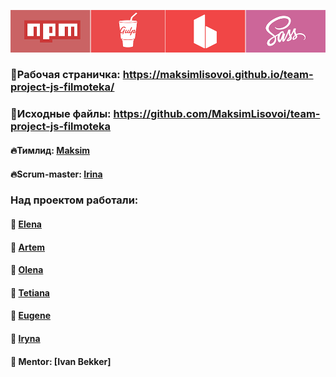 ![Banner](./banner.png)

### :small_orange_diamond:Рабочая страничка: https://maksimlisovoi.github.io/team-project-js-filmoteka/

### :small_orange_diamond:Исходные файлы: https://github.com/MaksimLisovoi/team-project-js-filmoteka

#### :fire:Тимлид: [Maksim](https://github.com/MaksimLisovoi)

#### :fire:Scrum-master: [Irina](https://github.com/Iryna1320)

### Над проектом работали:

#### :small_orange_diamond: [Elena](https://github.com/ElenaKononenko)

#### :small_orange_diamond: [Artem](https://github.com/Matviienko-Artem)

#### :small_orange_diamond: [Olena](https://github.com/leness)

#### :small_orange_diamond: [Tetiana](https://github.com/Tetiana-Lykhovei)

#### :small_orange_diamond: [Eugene](https://github.com/Eugene-36)

#### :small_orange_diamond: [Iryna](https://github.com/Iryna1320)

#### :small_orange_diamond: Mentor: [Ivan Bekker]

